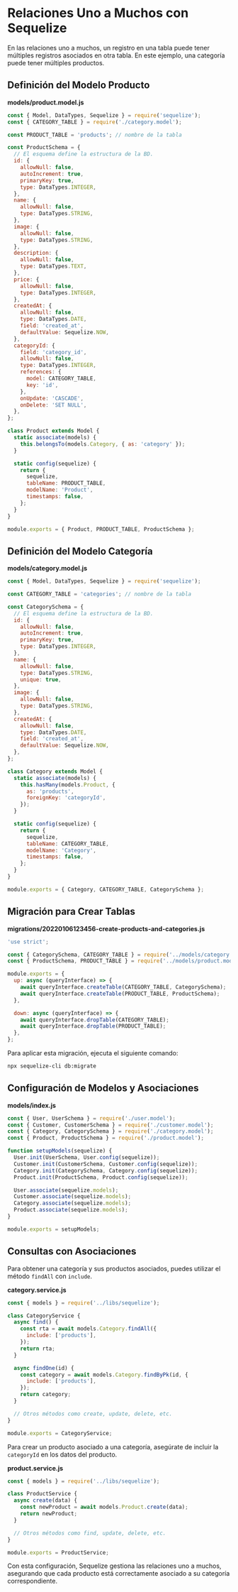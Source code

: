 # Relaciones Uno a Muchos con Sequelize

En las relaciones uno a muchos, un registro en una tabla puede tener múltiples registros asociados en otra tabla. En este ejemplo, una categoría puede tener múltiples productos.

## Definición del Modelo Producto

**models/product.model.js**

```javascript
const { Model, DataTypes, Sequelize } = require('sequelize');
const { CATEGORY_TABLE } = require('./category.model');

const PRODUCT_TABLE = 'products'; // nombre de la tabla

const ProductSchema = {
  // El esquema define la estructura de la BD.
  id: {
    allowNull: false,
    autoIncrement: true,
    primaryKey: true,
    type: DataTypes.INTEGER,
  },
  name: {
    allowNull: false,
    type: DataTypes.STRING,
  },
  image: {
    allowNull: false,
    type: DataTypes.STRING,
  },
  description: {
    allowNull: false,
    type: DataTypes.TEXT,
  },
  price: {
    allowNull: false,
    type: DataTypes.INTEGER,
  },
  createdAt: {
    allowNull: false,
    type: DataTypes.DATE,
    field: 'created_at',
    defaultValue: Sequelize.NOW,
  },
  categoryId: {
    field: 'category_id',
    allowNull: false,
    type: DataTypes.INTEGER,
    references: {
      model: CATEGORY_TABLE,
      key: 'id',
    },
    onUpdate: 'CASCADE',
    onDelete: 'SET NULL',
  },
};

class Product extends Model {
  static associate(models) {
    this.belongsTo(models.Category, { as: 'category' });
  }

  static config(sequelize) {
    return {
      sequelize,
      tableName: PRODUCT_TABLE,
      modelName: 'Product',
      timestamps: false,
    };
  }
}

module.exports = { Product, PRODUCT_TABLE, ProductSchema };
```

## Definición del Modelo Categoría

**models/category.model.js**

```javascript
const { Model, DataTypes, Sequelize } = require('sequelize');

const CATEGORY_TABLE = 'categories'; // nombre de la tabla

const CategorySchema = {
  // El esquema define la estructura de la BD.
  id: {
    allowNull: false,
    autoIncrement: true,
    primaryKey: true,
    type: DataTypes.INTEGER,
  },
  name: {
    allowNull: false,
    type: DataTypes.STRING,
    unique: true,
  },
  image: {
    allowNull: false,
    type: DataTypes.STRING,
  },
  createdAt: {
    allowNull: false,
    type: DataTypes.DATE,
    field: 'created_at',
    defaultValue: Sequelize.NOW,
  },
};

class Category extends Model {
  static associate(models) {
    this.hasMany(models.Product, {
      as: 'products',
      foreignKey: 'categoryId',
    });
  }

  static config(sequelize) {
    return {
      sequelize,
      tableName: CATEGORY_TABLE,
      modelName: 'Category',
      timestamps: false,
    };
  }
}

module.exports = { Category, CATEGORY_TABLE, CategorySchema };
```

## Migración para Crear Tablas

**migrations/20220106123456-create-products-and-categories.js**

```javascript
'use strict';

const { CategorySchema, CATEGORY_TABLE } = require('../models/category.model');
const { ProductSchema, PRODUCT_TABLE } = require('../models/product.model');

module.exports = {
  up: async (queryInterface) => {
    await queryInterface.createTable(CATEGORY_TABLE, CategorySchema);
    await queryInterface.createTable(PRODUCT_TABLE, ProductSchema);
  },

  down: async (queryInterface) => {
    await queryInterface.dropTable(CATEGORY_TABLE);
    await queryInterface.dropTable(PRODUCT_TABLE);
  },
};
```

Para aplicar esta migración, ejecuta el siguiente comando:

```bash
npx sequelize-cli db:migrate
```

## Configuración de Modelos y Asociaciones

**models/index.js**

```javascript
const { User, UserSchema } = require('./user.model');
const { Customer, CustomerSchema } = require('./customer.model');
const { Category, CategorySchema } = require('./category.model');
const { Product, ProductSchema } = require('./product.model');

function setupModels(sequelize) {
  User.init(UserSchema, User.config(sequelize));
  Customer.init(CustomerSchema, Customer.config(sequelize));
  Category.init(CategorySchema, Category.config(sequelize));
  Product.init(ProductSchema, Product.config(sequelize));

  User.associate(sequelize.models);
  Customer.associate(sequelize.models);
  Category.associate(sequelize.models);
  Product.associate(sequelize.models);
}

module.exports = setupModels;
```

## Consultas con Asociaciones

Para obtener una categoría y sus productos asociados, puedes utilizar el método `findAll` con `include`.

**category.service.js**

```javascript
const { models } = require('../libs/sequelize');

class CategoryService {
  async find() {
    const rta = await models.Category.findAll({
      include: ['products'],
    });
    return rta;
  }

  async findOne(id) {
    const category = await models.Category.findByPk(id, {
      include: ['products'],
    });
    return category;
  }

  // Otros métodos como create, update, delete, etc.
}

module.exports = CategoryService;
```

Para crear un producto asociado a una categoría, asegúrate de incluir la `categoryId` en los datos del producto.

**product.service.js**

```javascript
const { models } = require('../libs/sequelize');

class ProductService {
  async create(data) {
    const newProduct = await models.Product.create(data);
    return newProduct;
  }

  // Otros métodos como find, update, delete, etc.
}

module.exports = ProductService;
```

Con esta configuración, Sequelize gestiona las relaciones uno a muchos, asegurando que cada producto está correctamente asociado a su categoría correspondiente.